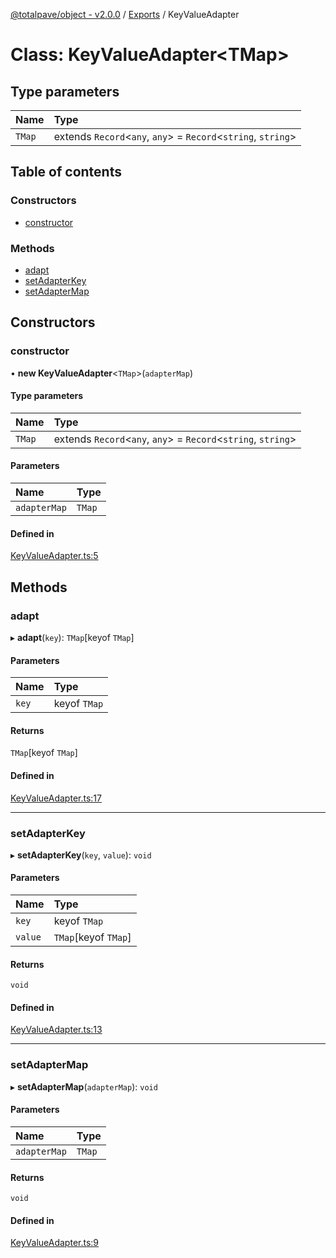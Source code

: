 [@totalpave/object - v2.0.0](../README.md) / [Exports](../modules.md) / KeyValueAdapter

# Class: KeyValueAdapter<TMap\>

## Type parameters

| Name | Type |
| :------ | :------ |
| `TMap` | extends `Record`<`any`, `any`\> = `Record`<`string`, `string`\> |

## Table of contents

### Constructors

- [constructor](KeyValueAdapter.md#constructor)

### Methods

- [adapt](KeyValueAdapter.md#adapt)
- [setAdapterKey](KeyValueAdapter.md#setadapterkey)
- [setAdapterMap](KeyValueAdapter.md#setadaptermap)

## Constructors

### constructor

• **new KeyValueAdapter**<`TMap`\>(`adapterMap`)

#### Type parameters

| Name | Type |
| :------ | :------ |
| `TMap` | extends `Record`<`any`, `any`\> = `Record`<`string`, `string`\> |

#### Parameters

| Name | Type |
| :------ | :------ |
| `adapterMap` | `TMap` |

#### Defined in

[KeyValueAdapter.ts:5](https://github.com/totalpave/object/blob/abf8cf9/src/KeyValueAdapter.ts#L5)

## Methods

### adapt

▸ **adapt**(`key`): `TMap`[keyof `TMap`]

#### Parameters

| Name | Type |
| :------ | :------ |
| `key` | keyof `TMap` |

#### Returns

`TMap`[keyof `TMap`]

#### Defined in

[KeyValueAdapter.ts:17](https://github.com/totalpave/object/blob/abf8cf9/src/KeyValueAdapter.ts#L17)

___

### setAdapterKey

▸ **setAdapterKey**(`key`, `value`): `void`

#### Parameters

| Name | Type |
| :------ | :------ |
| `key` | keyof `TMap` |
| `value` | `TMap`[keyof `TMap`] |

#### Returns

`void`

#### Defined in

[KeyValueAdapter.ts:13](https://github.com/totalpave/object/blob/abf8cf9/src/KeyValueAdapter.ts#L13)

___

### setAdapterMap

▸ **setAdapterMap**(`adapterMap`): `void`

#### Parameters

| Name | Type |
| :------ | :------ |
| `adapterMap` | `TMap` |

#### Returns

`void`

#### Defined in

[KeyValueAdapter.ts:9](https://github.com/totalpave/object/blob/abf8cf9/src/KeyValueAdapter.ts#L9)
